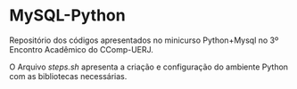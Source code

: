 # MySQL-Python
Repositório dos códigos apresentados no minicurso Python+Mysql no 3º Encontro Acadêmico do CComp-UERJ.

O Arquivo *steps.sh* apresenta a criação e configuração do ambiente Python com as bibliotecas necessárias.
